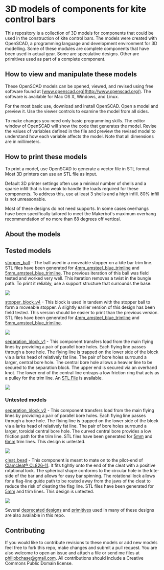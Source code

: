# 3D models of components for kite control bars

This repository is a collection of 3D models for components that could be used in the construction of kite control bars. The models were created with OpenSCAD, a programming language and development environment for 3D modelling. Some of these modules are complete components that have been used in actual gear. Some are speculative designs. Other are primitives used as part of a complete component.

## How to view and manipulate these models

These OpenSCAD models can be opened, viewed, and revised using free software found at [www.openscad.org](http://www.openscad.org/). The software is available for Mac OS X, Windows, and Linux.

For the most basic use, download and install OpenSCAD. Open a model and preview it. Use the viewer controls to examine the model from all sides.

To make changes you need only basic programming skills. The editor window of OpenSCAD will show the code that generates the model. Revise the values of variables defined in the file and preview the revised model to understand how each variable affects the model. Note that all dimensions are in millimeters.


## How to print these models

To print a model, use OpenSCAD to generate a vector file in STL format. Most 3D printers can use an STL file as input.

Default 3D printer settings often use a minimal number of shells and a sparse infill that is too weak to handle the loads required  for these components. To address this, use at least 3 shells and a high infill. 80% infill is not unreasonable.

Most of these designs do not need supports. In some cases overhangs have been specifically tailored to meet the Makerbot's maximum overhang recommendation of no more than 68 degrees off vertical.


## About the models

## Tested models


[stopper\_ball](stopper_ball.scad) - The ball used in a moveable stopper on a kite bar trim line. STL files have been generated for
[4mm\_amsteel\_blue\_trimline](printable/stopper_ball_4mm_amsteel.stl) and
[5mm\_amsteel\_blue\_trimline](printable/stopper_ball_modern_5mm_amsteel.stl). The previous iteration of this ball was field tested and worked very well. This iteration removes a twist in the bungie path. To print it reliably, use a support structure that surrounds the base.

![](images/stopper_ball.png)


[stopper\_block\_v4](stopper_block_v4.scad) - This block is used in tandem with the stopper ball to form a moveable stopper. A slightly earlier version of this design has been field tested. This version should be easier to print than the previous version. STL files have been generated for
[4mm\_amsteel\_blue\_trimline](printable/stopper_block_v4_4mm_amsteel.stl) and
[5mm\_amsteel\_blue\_trimline](printable/stopper_block_v4_modern_5mm_amsteel.stl).

![](images/stopper_block_v4.png)


[separation\_block_v1](separation_block_v1.scad) - This component transfers load from the main flying lines by providing a pair of parallel bore holes. Each flying line passes through a bore hole. The flying line is trapped on the lower side of the block via a larks head of relatively fat line. The pair of bore holes surround a larger, central bore hole. The central bore hole allows a heavier line to be secured to the separation block. The upper end is secured via an overhand knot. The lower end of the central line entraps a low friction ring that acts as a pulley for the trim line. An [STL File](separation_block_v1_9a972b6.stl) is available.

![](images/separation_block_v1.png)


### Untested models

[separation\_block_v2](separation_block_v2.scad) - This component transfers load from the main flying lines by providing a pair of parallel bore holes. Each flying line passes through a bore hole. The flying line is trapped on the lower side of the block via a larks head of relatively fat line. The pair of bore holes surround a larger, toroidal central bore hole. The curved central bore provides a low friction path for the trim line. STL files have been generated for [5mm](printable/separation_block_v2_5mm_trimline_976518e.stl) and [6mm](printable/separation_block_v2_6mm_trimline_283f6bb.stl) trim lines. This design is untested.


![](images/separation_block_v2.png)

[cleat_bead](cleat_bead.scad) - This component is meant to mate on to the pilot-end of [Clamcleat® CL826-11](https://www.clamcleat.com/aero-cleat-with-cl211-mk2.html). It fits tightly onto the end of the cleat with a positive rotational lock. The spherical shape conforms to the circular hole in the kite-side of the bar and allows for easy bar spinning.  The rotational lock allows for a flag-line guide path to be routed away from the jaws of the cleat to reduce the risk of cleating the flag line. STL files have been generated for [5mm](printable/cleat_bead_ff7e41a.stl) and trim lines. This design is untested.

![](images/cleat_bead.png)


Several [deprecated designs](deprecated.md) and [primitives](primitives.md) used in many of these designs are also available in this repo.


## Contributing

If you would like to contribute revisions to these models or add new models feel free to fork this repo, make changes and submit a pull request. You are also welcome to open an issue and attach a file or send me files at philipbchase@gmail.com. All contributions should include a Creative Commons Public Domain license.

